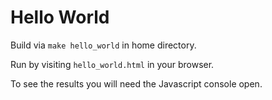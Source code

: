 # Hello World

Build via `make hello_world` in home directory.

Run by visiting `hello_world.html` in your browser.

To see the results you will need the Javascript console open.
